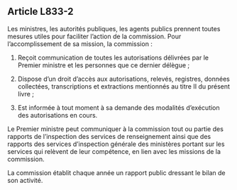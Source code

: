 Article L833-2
----
Les ministres, les autorités publiques, les agents publics prennent toutes
mesures utiles pour faciliter l’action de la commission. Pour l’accomplissement
de sa mission, la commission :

1. Reçoit communication de toutes les autorisations délivrées par le Premier
ministre et les personnes que ce dernier délègue ;

2. Dispose d’un droit d’accès aux autorisations, relevés, registres, données
collectées, transcriptions et extractions mentionnés au titre II du présent
livre ;

3. Est informée à tout moment à sa demande des modalités d’exécution des
autorisations en cours.

Le Premier ministre peut communiquer à la commission tout ou partie des rapports
de l’inspection des services de renseignement ainsi que des rapports des
services d’inspection générale des ministères portant sur les services qui
relèvent de leur compétence, en lien avec les missions de la commission.

La commission établit chaque année un rapport public dressant le bilan de son
activité.
